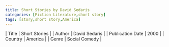 ```yaml
---
title: Short Stories by David Sedaris
categories: [Fiction Literature,short story]
tags: [story,short story,America]
---
```

        
| Title | Short Stories  |
| Author |  David Sedaris  |
| Publication Date | 2000   |
| Country | America |
| Genre | Social Comedy  |
        